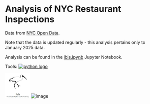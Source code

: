 # Analysis of NYC Restaurant Inspections

Data from [NYC Open Data](https://data.cityofnewyork.us/Health/DOHMH-New-York-City-Restaurant-Inspection-Results/43nn-pn8j/about_data).

Note that the data is updated regularly - this analysis pertains only to January 2025 data.

Analysis can be found in the [ibis.ipynb](ibis.ipynb) Jupyter Notebook.

Tools: 
[<img height="80" width="80" src="https://cdn.simpleicons.org/python" alt="python logo"/>](https://python.org)

[<img height="80" width="80" src="ibis.jpg" alt="ibis logo" />](https://ibis-project.org/)
![image](https://github.com/user-attachments/assets/72bcd960-bcc8-4455-8cb8-8face1fe408c)
